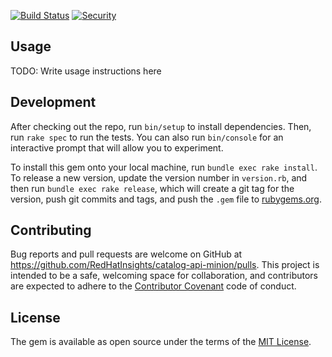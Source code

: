 [![Build Status](https://travis-ci.org/RedHatInsights/catalog-api-minion.svg)](https://travis-ci.org/RedHatInsights/catalog-api-minion)
[![Security](https://hakiri.io/github/RedHatInsights/catalog-api-minion/master.svg)](https://hakiri.io/github/RedHatInsights/catalog-api-minion/master)

## Usage

TODO: Write usage instructions here

## Development

After checking out the repo, run `bin/setup` to install dependencies. Then, run `rake spec` to run the tests. You can also run `bin/console` for an interactive prompt that will allow you to experiment.

To install this gem onto your local machine, run `bundle exec rake install`. To release a new version, update the version number in `version.rb`, and then run `bundle exec rake release`, which will create a git tag for the version, push git commits and tags, and push the `.gem` file to [rubygems.org](https://rubygems.org).

## Contributing

Bug reports and pull requests are welcome on GitHub at https://github.com/RedHatInsights/catalog-api-minion/pulls. This project is intended to be a safe, welcoming space for collaboration, and contributors are expected to adhere to the [Contributor Covenant](http://contributor-covenant.org) code of conduct.

## License

The gem is available as open source under the terms of the [MIT License](https://opensource.org/licenses/MIT).
